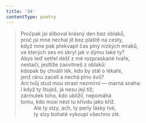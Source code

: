 ```yaml
---
title: '34'
contentType: poetry
---
```


<section>

> Pročpak jsi sliboval krásný den bez oblaků,  
> proč jsi mne nechal jít bez pláště na cesty,  
> když mne pak překvapil čas plný nízkých mraků,  
> ve kterých ses mi skryl jak v dýmu také ty?  
> Abys teď setřel déšť z mé rozpraskané tváře,  
> nestačí, jestliže zasvitneš z oblaků:  
> kdopak by chválil lék, kdo by stál o lékaře,  
> jenž ránu zacelí a nechá plno švů?  
> Ani tvůj stud mou strast nezmírní — marná snaha:  
> i když ty lituješ, já nesu její tíž;  
> zármutek toho, kdo ublížil, nepomáhá  
> tomu, kdo musí nést tu křivdu jako kříž.  
>          Ale ty slzy, ach, ty perly lásky tvé,  
>          ty slzy bohaté vykoupí všechno zlé.

</section>
